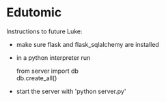 # Edutomic 

Instructions to future Luke:
- make sure flask and flask_sqlalchemy are installed
- in a python interpreter run

    from server import db  
    db.create_all()

- start the server with 'python server.py'


